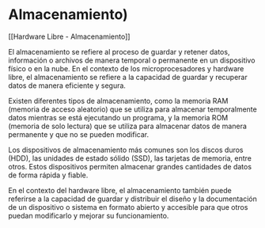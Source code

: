 # Almacenamiento)

[[Hardware Libre - Almacenamiento]]

El almacenamiento se refiere al proceso de guardar y retener datos, información o archivos de manera temporal o permanente en un dispositivo físico o en la nube. En el contexto de los microprocesadores y hardware libre, el almacenamiento se refiere a la capacidad de guardar y recuperar datos de manera eficiente y segura.

Existen diferentes tipos de almacenamiento, como la memoria RAM (memoria de acceso aleatorio) que se utiliza para almacenar temporalmente datos mientras se está ejecutando un programa, y la memoria ROM (memoria de solo lectura) que se utiliza para almacenar datos de manera permanente y que no se pueden modificar.

Los dispositivos de almacenamiento más comunes son los discos duros (HDD), las unidades de estado sólido (SSD), las tarjetas de memoria, entre otros. Estos dispositivos permiten almacenar grandes cantidades de datos de forma rápida y fiable.

En el contexto del hardware libre, el almacenamiento también puede referirse a la capacidad de guardar y distribuir el diseño y la documentación de un dispositivo o sistema en formato abierto y accesible para que otros puedan modificarlo y mejorar su funcionamiento.

